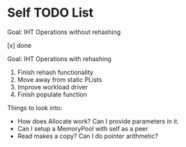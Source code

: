 # Self TODO List
Goal: IHT Operations without rehashing

[x] done

Goal: IHT Operations with rehashing

1. Finish rehash functionality
2. Move away from static PLists
3. Improve workload driver
4. Finish populate function

Things to look into:

* How does Allocate work? Can I provide parameters in it.
* Can I setup a MemoryPool with self as a peer
* Read makes a copy? Can I do pointer arithmetic?
